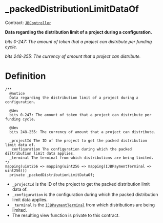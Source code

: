 # _packedDistributionLimitDataOf

Contract: [`JBController`](/api/contracts/or-controllers/jbcontroller/README.md)​‌

**Data regarding the distribution limit of a project during a configuration.**

_bits 0-247: The amount of token that a project can distribute per funding cycle._

_bits 248-255: The currency of amount that a project can distribute._

# Definition

```
/**
  @notice
  Data regarding the distribution limit of a project during a configuration.

  @dev
  bits 0-247: The amount of token that a project can distribute per funding cycle.

  @dev
  bits 248-255: The currency of amount that a project can distribute.

  _projectId The ID of the project to get the packed distribution limit data of.
  _configuration The configuration during which the packed distribution limit data applies.
  _terminal The terminal from which distributions are being limited.
*/
mapping(uint256 => mapping(uint256 => mapping(IJBPaymentTerminal => uint256)))
  private _packedDistributionLimitDataOf;
```

* `_projectId` is the ID of the project to get the packed distribution limit data of.
* `_configuration` is the configuration during which the packed distribution limit data applies.
* `_terminal` is the [`IJBPaymentTerminal`](/api/interfaces/ijbpaymentterminal.md) from which distributions are being limited.
* The resulting view function is private to this contract.
